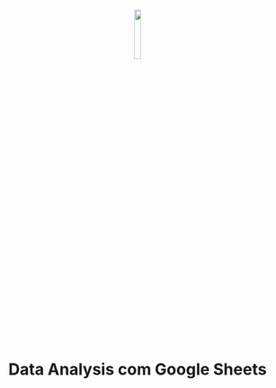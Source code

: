 
<h1 align="center">
    
<p align="center">

<img src="https://upload.wikimedia.org/wikipedia/commons/3/30/Google_Sheets_logo_%282014-2020%29.svg" width="15%" height="15%"/>

<h1 align="center"><b>Data Analysis com Google Sheets </b></h1>

<p align="center"> 
